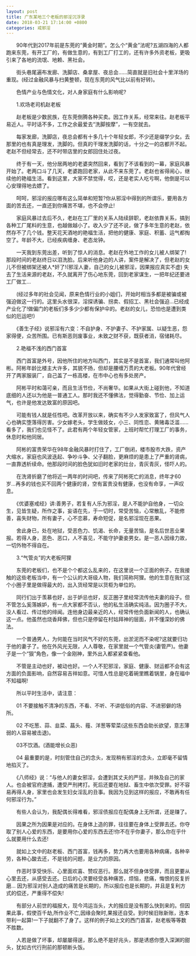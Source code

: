 ```yaml
---
layout: post
title: 广东某地三个老板的邪淫沉浮录
date: 2018-03-21 17:14:00 +0800
categories: 戒邪淫
---
```


　　90年代到2017年前是东莞的“黄金时期”。怎么个“黄金”法呢?五湖四海的人都跑来东莞，有开工厂的，有做生意的，有到工厂打工的，还有许多外资老板，更吸引来了各地的流氓、地赖、黑社会。
　　街头巷尾遍布发廊、洗脚店、桑拿屋、夜总会……简直就是旧社会十里洋场的重现。(经过金融风暴与扫黄整顿，现在东莞的风气比以前有好转)。
　　色情产业与色情文化，对人身家庭有什么影响呢?
　　1.欢场老司机赵老板
　　赵老板是少数民族，在东莞倒腾各种买卖。因工作关系，经常来往。赵老板平易近人。平时话不多，工作之余最爱去“洗脚按摩”，一有空就去。
　　每家发廊，洗脚店，夜总会都有十多几十个年轻女郎，不少还是缀学少女。去那里的也有真是理发，洗脚的。但真的干理发洗脚的话，十分之一的店都开不起。老赵不但经常去，还不时带店里的女郎回住处过夜。
　　终于有一天，他分居两地的老婆突然回来，看到了不该看到的一幕，家庭风暴开始了。老两口斗了几天，老婆跑回老家，从此不来东莞了。老赵也省得闹心，继续他的艳福生活。看到这里，大家不禁觉得，哎，还是老实人吃亏啊，他倒是可以心安理得地去嫖了。
　　呵呵，邪淫的报应哪有这么简单和短暂?你从邪淫中得到的所谓乐，要用各方面的苦去还，一直还到你痛苦不堪，也不会停止!
　　家庭风暴过去后不久，老赵在工厂里的关系人陆续辞职，老赵依靠关系，搞到各种工厂尾料的生意，也越做越小了。收入少了还不说，做了多年生意的老赵，依然存不了几个钱。整天花天酒地的艳福生活，把他的健康、家庭、积蓄、运气都掏空了。年龄不大，已经疾病缠身、老态龙钟。
　　一天我到东莞出差，听到了惊人的消息。老赵在外地工作的女儿被人绑架了!那段时间的老赵终日以泪洗脸。后来听他身边的人讲，案件是解决了，但老赵的女儿不但被绑架还被人*奸了!(邪淫人妻，自己的女儿被邪淫，因果报应真实不虚) 失去了生活来源的老赵，不久就离开了伤心地东莞，回到老家谋生，一把年纪还要进工厂做工...
　　(经过多年的社会见闻，原来色情行业的小姐们，开始时相当多都是被骗或被强迫做这一行的。这里头水很深，淫探诱骗、拐卖、假招工、黑社会强迫...已经成产业化了!做偏门的老板们多多少少都有保护伞的。老赵的女儿，恐怕也是遭到类似的厄运吧!)
　　《善生子经》说邪淫有六变：不自护身、不护妻子、不护家属、以疑生恶，怨家得便，众苦所围。已有斯恶则废事业，未致之财不获，既获者消，宿储耗尽。
　　2.艳福不浅的西门首富
　　西门首富是外号，因他所住的地方叫西门，其实是不是首富，我们通常叫他阿彬。阿彬年龄比楼主大许多，其貌不扬，但却是腰缠万贯的大老板。90年代曾经开了两家服装厂，自己盖了一栋高楼，在市中心也有多处房产。
　　阿彬平时和蔼可亲，而且生活节俭，不尚奢华。如果从大街上碰到他，不知道底细的人还以为他是一普通工人。那时我还不懂佛法，觉得勤奋、节俭、加上运气，也许是他发达致富的原因吧。
　　可能有钱人就是任性吧。改革开放以来，确实有不少人发家致富了，但风气人心也确实堕落得厉害。少女嫁老头，学生做妓女，小三、同性恋、黄赌毒泛滥……看多了，我们也见怪不了。此君有两个年轻女管家，上班时帮忙打理工厂的事务，休息时和他同居。
　　阿彬的富贵荣华在98年金融风暴时打住了，工厂倒闭，楼市股市大跌，资产大缩水，家庭也风波迭起、争吵斗争、父子翻脸，更麻烦的是患上了严重的肾病，一直靠透析续命。他那段时间的脸色犹如旧时老家的灶台，青灰青灰，怪吓人的。
　　在洗肾折磨了他将近一两年的时间吧，传来了阿彬死亡的消息，终年才60岁...再多的钱也买不回两个健康的肾，空有富贵没有健康，也没有命享，一声叹息。
　　《优婆塞戒经》讲:善男子，若复有人乐为邪淫，是人不能护自他身，一切众生，见皆生疑，所作之事，妄语在先，于一切时，常受苦恼，心常散乱，不能修善，喜失财物，所有妻子，心不恋慕，寿命短促，是名邪淫现在恶果。
　　舍此身已，处在地狱，受恶色力、饥渴、长命，无量苦恼，是名后世恶业果报。若得人身，恶色、恶口，人不喜见，不能守护妻妾男女。是一恶人因缘力故，一切外物不得自在。
　　3.“气管炎”的大老板阿狸
　　东莞的老板们，也不是个个都这么乱来的，在这里说一个正面的例子。在我接触的这些老板当中，有一个公认的大哥级人物，我们简称阿狸。他的生意在我们这个小圈子里是做得最大的，出入货经常是以货柜为单位的。
　　同行们出于羡慕也好，出于妒忌也好，反正圈子里经常流传他夫妻的段子。但不管怎么奚落嫉妒，有一点大家都不否认，他的私生活确实纯洁。因为圈子不大，没人看过、传过他的绯闻。连他身边最亲近的人，经常传他负面新闻的人，也确认这一点。他虽然也烧香拜佛，但也只是停留在村姑拜神的层面，并不懂深妙的佛法。
　　一个普通男人，为何能在当时风气不好的东莞，出淤泥而不染呢?这就要归功于他的妻子了。他在外风光无限，人人尊敬，在家里就一个气管炎(妻管严)。他妻子是一个“狠”角色，像一个金刚神，里外出入都紧紧查看他。
　　不管是主动也好，被动也好。一个人不犯邪淫，家庭、健康、财运都不会有这方面的负面影响，自然容易吉祥如意。可惜人性总是吃着碗里瞧着锅里，身在福中不知福啊!
　　所以平时生活中，请注意：
　　01 不要接触不清净的东西，不看、不听、不讲低俗的内容、不进邪僻的场所。
　　02 不吃葱、蒜、韭菜、蕌头、薤、洋葱等荤菜(这些东西会助长欲望，意志薄弱的人容易被击退)。
　　03不饮酒。(酒能增长众恶)
　　04 最重要的是，时刻管住自己的念头，发现稍有邪淫的念头，立即毫不留情地掐灭了。
　　《八师经》说：“与他人的妻女邪淫，会遭到其丈夫的严惩，并殃及自己的家人。也会被官府逮捕，遭受严刑拷打。死后还要在地狱、畜生中依次受罪。好不容易再得人身，家里也会发生妇女淫乱的丑事。我因为见到这样的报应，不敢再有任何邪淫行为。”
　　有些人会认为，我配偶长得难看，邪淫债报应在配偶身上无所谓，还是赚了。
　　因果之所为因果是对应的。在身体上造的罪，往往要在身体上受罪去还。你夺取了别人心爱的东西，是要用你心爱的东西去还!你不在乎你妻子，那么你在乎什么就要用什么去还!
　　就如上文中的赵老板、西门首富，钱再多，势力再大也要用各种病痛，各种辛劳，各种心酸去还，不是钱的问题，是业力的原因。
　　作恶时享受快乐、心里面欢喜、赞叹恶行。那么就不但身体受罪，而且更要从心里去还，从感受去还。日后的心灵要经受各种痛苦，烦恼，悲痛，悔恨的反复折磨... 因为邪淫对别人造成的痛苦是长期的，所以报应也是长期的，并且是复利方式的偿还，严重得不偿失!
　　有部分人前世的福报大，现今鸿运当头，大的报应是没有那么快到来的。但因果此事，假使百千劫,所作业不亡,因缘会聚时,果报还自受。到时候旧账新账，连本带利一起算!一下子就翻不了身了。这样的例子如上文的西门首富，赵老板等等数不胜数。
　　人若是做了坏事，却屡屡得逞，那么绝不是好兆头，那是诱惑你堕入深渊的甜头，犹如古代行刑前的那顿断头饭。